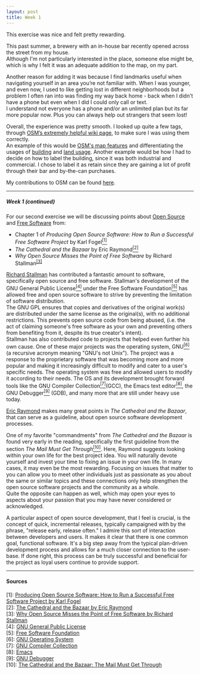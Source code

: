 ```yaml
---
layout: post
title: Week 1
---
```


This exercise was nice and felt pretty rewarding.  

This past summer, a brewery with an in-house bar recently opened across the street from my house.  
Although I'm not particularly interested in the place, someone else might be, which is why I felt it was an adequate addition to the map, on my part.  

Another reason for adding it was because I find landmarks useful when navigating yourself in an area you’re not familiar with. When I was younger, and even now, I used to like getting lost in different neighborhoods but a problem I often ran into was finding my way back home - back when I didn't have a phone but even when I did I could only call or text.  
I understand not everyone has a phone and/or an unlimited plan but its far more popular now. Plus you can always help out strangers that seem lost!  

Overall, the experience was pretty smooth. I looked up quite a few tags, through [OSM’s extremely helpful wiki page](https://wiki.openstreetmap.org/wiki/Main_Page), to make sure I was using them correctly.  
An example of this would be [OSM's map features](https://wiki.openstreetmap.org/wiki/Map_Features#Building) and differentiating the usages of [building](https://wiki.openstreetmap.org/wiki/Buildings) and [land usage](https://wiki.openstreetmap.org/wiki/Key:landuse).
Another example would be how I had to decide on how to label the building, since it was both industrial and commercial. I chose to label it as retain since they are gaining a lot of profit through their bar and by-the-can purchases.  

My contributions to OSM can be found [here](https://www.openstreetmap.org/user/DanielMateo/history).

---

##### Week 1 *(continued)*

For our second exercise we will be discussing points about [Open Source](https://en.wikipedia.org/wiki/Open-source_software_movement) and [Free Software](https://en.wikipedia.org/wiki/Free_software_movement) from:
- Chapter 1 of *Producing Open Source Software: How to Run a Successful Free Software Project* by Karl Fogel[<sup>[1]</sup>](#one)  
- *The Cathedral and the Bazaar* by Eric Raymond[<sup>[2]</sup>](#two)  
- *Why Open Source Misses the Point of Free Software* by Richard Stallman<sup>[[3]](#three)</sup>  

[Richard Stallman](https://stallman.org/) has contributed a fantastic amount to software, specifically open source and free software. Stallman's development of the GNU General Public License[<sup>[4]</sup>](#four) under the Free Software Foundation[<sup>[5]</sup>](#five) has allowed free and open source software to strive by preventing the limitation of software distribution.  
The GNU GPL ensures that copies and derivatives of the original work(s) are distributed under the same license as the original(s), with no additional restrictions. This prevents open source code from being abused, (i.e. the act of claiming someone's free software as your own and preventing others from benefiting from it, despite its true creator's intent).  
Stallman has also contributed code to projects that helped even further his own cause. One of these major projects was the operating system, GNU[<sup>[6]</sup>](#six) (a recursive acronym meaning "GNU's not Unix"). The project was a response to the proprietary software that was becoming more and more popular and making it increasingly difficult to modify and cater to a user's specific needs. The operating system was free and allowed users to modify it according to their needs. The OS and its development brought forward tools like the GNU Compiler Collection[<sup>[7]</sup>](#seven)(GCC), the Emacs text editor[<sup>[8]</sup>](#eight), the GNU Debugger[<sup>[9]</sup>](#nine) (GDB), and many more that are still under heavy use today.  

[Eric Raymond](https://en.wikipedia.org/wiki/Eric_S._Raymond) makes many great points in *The Cathedral and the Bazaar*, that can serve as a guideline, about open source software development processes.  

One of my favorite "commandments" from *The Cathedral and the Bazaar* is found very early in the reading, specifically the first guideline from the section *The Mail Must Get Through*[<sup>[10]</sup>](#ten).  Here, Raymond suggests looking within your own life for the best project idea. You will naturally devote yourself and invest your time to fixing an issue in your own life. In many cases, it may even be the most rewarding. Focusing on issues that matter to you can allow you to meet other individuals just as passionate as you about the same or similar topics and these connections only help strengthen the open source software projects and the community as a whole.  
Quite the opposite can happen as well, which may open your eyes to aspects about your passion that you may have never considered or acknowledged.  

A particular aspect of open source development, that I feel is crucial, is the concept of quick, incremental releases, typically campaigned with by the phrase, "release early, release often." I admire this sort of interaction between developers and users. It makes it clear that there is one common goal, functional software. It's a big step away from the typical plan-driven development process and allows for a much closer connection to the user-base. If done right, this process can be truly successful and beneficial for the project as loyal users continue to provide support.   

---
#### Sources
<a name="one">[1]</a>: [Producing Open Source Software: How to Run a Successful Free Software Project by Karl Fogel](http://producingoss.com/)  
<a name="two">[2]</a>: [The Cathedral and the Bazaar by Eric Raymond](http://www.catb.org/~esr/writings/cathedral-bazaar/cathedral-bazaar/index.html)  
<a name="three">[3]</a>: [Why Open Source Misses the Point of Free Software by Richard Stallman](https://www.gnu.org/philosophy/open-source-misses-the-point.html)  
<a name="four">[4]</a>: [GNU General Public License](https://www.gnu.org/licenses/gpl.html)  
<a name="five">[5]</a>: [Free Software Foundation](https://www.fsf.org/about/)  
<a name="six">[6]</a>: [GNU Operating System](https://www.gnu.org/home.en.html)  
<a name="seven">[7]</a>: [GNU Compiler Collection](https://gcc.gnu.org/)  
<a name="eights">[8]</a>: [Emacs](https://www.gnu.org/software/emacs/)  
<a name="nine">[9]</a>: [GNU Debugger](https://www.gnu.org/software/gdb/)  
<a name="ten">[10]</a>: [The Cathedral and the Bazaar: The Mail Must Get Through
](http://www.catb.org/~esr/writings/cathedral-bazaar/cathedral-bazaar/ar01s02.html)  